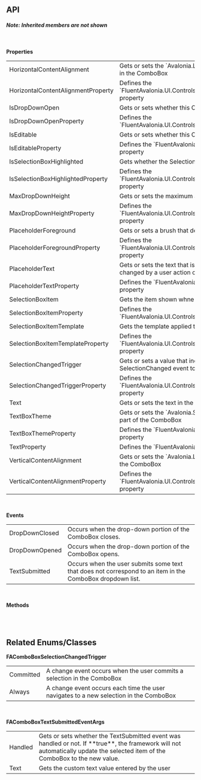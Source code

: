 ## API

<h5>Note: Inherited members are not shown</h5>
<br />

**Properties**

<table class="resourceTable">
<tr>
<td class="nameCell">HorizontalContentAlignment</td>
<td>Gets or sets the `Avalonia.Layout.HorizontalAlignment` of the content in the ComboBox
</td>
</tr>
<tr>
<td class="nameCell">HorizontalContentAlignmentProperty</td>
<td>Defines the `FluentAvalonia.UI.Controls.FAComboBox.HorizontalContentAlignment` property
</td>
</tr>
<tr>
<td class="nameCell">IsDropDownOpen</td>
<td>Gets or sets whether this ComboBox's dropdown is open
</td>
</tr>
<tr>
<td class="nameCell">IsDropDownOpenProperty</td>
<td>Defines the `FluentAvalonia.UI.Controls.FAComboBox.IsDropDownOpen` property
</td>
</tr>
<tr>
<td class="nameCell">IsEditable</td>
<td>Gets or sets whether this ComboBox is editable
</td>
</tr>
<tr>
<td class="nameCell">IsEditableProperty</td>
<td>Defines the `FluentAvalonia.UI.Controls.FAComboBox.IsEditable` property
</td>
</tr>
<tr>
<td class="nameCell">IsSelectionBoxHighlighted</td>
<td>Gets whether the SelectionBox is hightlighted
</td>
</tr>
<tr>
<td class="nameCell">IsSelectionBoxHighlightedProperty</td>
<td>Defines the `FluentAvalonia.UI.Controls.FAComboBox.IsSelectionBoxHighlighted` property
</td>
</tr>
<tr>
<td class="nameCell">MaxDropDownHeight</td>
<td>Gets or sets the maximum allowed height of the dropdown
</td>
</tr>
<tr>
<td class="nameCell">MaxDropDownHeightProperty</td>
<td>Defines the `FluentAvalonia.UI.Controls.FAComboBox.MaxDropDownHeight` property
</td>
</tr>
<tr>
<td class="nameCell">PlaceholderForeground</td>
<td>Gets or sets a brush that describes the color of placeholder text.
</td>
</tr>
<tr>
<td class="nameCell">PlaceholderForegroundProperty</td>
<td>Defines the `FluentAvalonia.UI.Controls.FAComboBox.PlaceholderForeground` property
</td>
</tr>
<tr>
<td class="nameCell">PlaceholderText</td>
<td>Gets or sets the text that is displayed in the control until the value is changed by a user action or some other operation.
</td>
</tr>
<tr>
<td class="nameCell">PlaceholderTextProperty</td>
<td>Defines the `FluentAvalonia.UI.Controls.FAComboBox.PlaceholderText` property
</td>
</tr>
<tr>
<td class="nameCell">SelectionBoxItem</td>
<td>Gets the item shown whne the ComboBox is closed
</td>
</tr>
<tr>
<td class="nameCell">SelectionBoxItemProperty</td>
<td>Defines the `FluentAvalonia.UI.Controls.FAComboBox.SelectionBoxItem` property
</td>
</tr>
<tr>
<td class="nameCell">SelectionBoxItemTemplate</td>
<td>Gets the template applied to the selection box content.
</td>
</tr>
<tr>
<td class="nameCell">SelectionBoxItemTemplateProperty</td>
<td>Defines the `FluentAvalonia.UI.Controls.FAComboBox.SelectionBoxItemTemplate` property
</td>
</tr>
<tr>
<td class="nameCell">SelectionChangedTrigger</td>
<td>Gets or sets a value that indicates what action causes a SelectionChanged event to occur.
</td>
</tr>
<tr>
<td class="nameCell">SelectionChangedTriggerProperty</td>
<td>Defines the `FluentAvalonia.UI.Controls.FAComboBox.SelectionChangedTrigger` property
</td>
</tr>
<tr>
<td class="nameCell">Text</td>
<td>Gets or sets the text in the ComboBox.
</td>
</tr>
<tr>
<td class="nameCell">TextBoxTheme</td>
<td>Gets or sets the `Avalonia.Styling.ControlTheme` used for the TextBox part of the ComboBox
</td>
</tr>
<tr>
<td class="nameCell">TextBoxThemeProperty</td>
<td>Defines the `FluentAvalonia.UI.Controls.FAComboBox.TextBoxTheme` property
</td>
</tr>
<tr>
<td class="nameCell">TextProperty</td>
<td>Defines the `FluentAvalonia.UI.Controls.FAComboBox.Text` property
</td>
</tr>
<tr>
<td class="nameCell">VerticalContentAlignment</td>
<td>Gets or sets the `Avalonia.Layout.VerticalAlignment` of the content in the ComboBox
</td>
</tr>
<tr>
<td class="nameCell">VerticalContentAlignmentProperty</td>
<td>Defines the `FluentAvalonia.UI.Controls.FAComboBox.VerticalContentAlignment` property
</td>
</tr>
</table>


<br />

**Events**

<table class="resourceTable">
<tr>
<td class="nameCell">DropDownClosed</td>
<td>Occurs when the drop-down portion of the ComboBox closes.
</td>
</tr>
<tr>
<td class="nameCell">DropDownOpened</td>
<td>Occurs when the drop-down portion of the ComboBox opens.
</td>
</tr>
<tr>
<td class="nameCell">TextSubmitted</td>
<td>Occurs when the user submits some text that does not correspond to an item in the ComboBox dropdown list.
</td>
</tr>
</table>


<br />

**Methods**

<table class="resourceTable">
</table>


<br />

## Related Enums/Classes

**FAComboBoxSelectionChangedTrigger**
<table class="resourceTable">
<tr>
<td class="nameCell">Committed</td>
<td>A change event occurs when the user commits a selection in the ComboBox
</td>
</tr>
<tr>
<td class="nameCell">Always</td>
<td>A change event occurs each time the user navigates to a new selection in the ComboBox
</td>
</tr>
</table>

<br />

**FAComboBoxTextSubmittedEventArgs**
<table class="resourceTable">
<tr>
<td class="nameCell">Handled</td>
<td>Gets or sets whether the TextSubmitted event was handled or not. If **true**, the framework will not automatically update the selected item of the ComboBox to the new value.
</td>
</tr>
<tr>
<td class="nameCell">Text</td>
<td>Gets the custom text value entered by the user
</td>
</tr>
</table>

<br />




